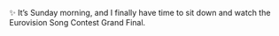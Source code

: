 ✨ It’s Sunday morning, and I finally have time to sit down and watch the Eurovision Song Contest Grand Final.